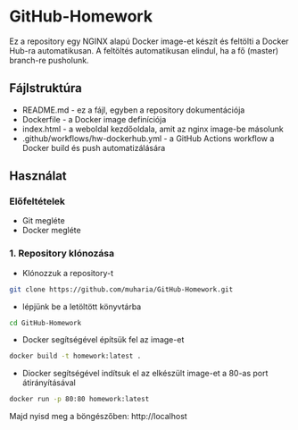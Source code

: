 # GitHub-Homework

Ez a repository egy NGINX alapú Docker image-et készít és feltölti a Docker Hub-ra automatikusan. A feltöltés automatikusan elindul, ha a fő (master) branch-re pusholunk.

## **Fájlstruktúra**

- README.md - ez a fájl, egyben a repository dokumentációja
- Dockerfile - a Docker image definíciója
- index.html - a weboldal kezdőoldala, amit az nginx image-be másolunk
- .github/workflows/hw-dockerhub.yml - a GitHub Actions workflow a Docker build és push automatizálására

## **Használat**

### **Előfeltételek**

- Git megléte
- Docker megléte

### **1. Repository klónozása**

- Klónozzuk a repository-t

```bash
git clone https://github.com/muharia/GitHub-Homework.git
```

- lépjünk be a letöltött könyvtárba

```bash
cd GitHub-Homework
```

- Docker segítségével építsük fel az image-et

```bash
docker build -t homework:latest .
```

- Diocker segítségével indítsuk el az elkészült image-et a 80-as port átirányításával

```bash
docker run -p 80:80 homework:latest
```

Majd nyisd meg a böngészőben: http://localhost
